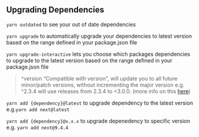 ## Upgrading Dependencies

`yarn outdated` to see your out of date dependencies

`yarn upgrade` to automatically upgrade your dependencies to latest version based on the range defined in your package.json file

`yarn upgrade-interactive` lets you choose which packages dependencies to upgrade to the latest version based on the range defined in your package.json file


> ^version “Compatible with version”, will update you to all future minor/patch versions, without incrementing the major version e.g. ^2.3.4 will use releases from 2.3.4 to <3.0.0. (more info on this [here](https://stackoverflow.com/a/22345808))

`yarn add {dependency}@latest` to upgrade dependency to the latest version e.g.`yarn add next@latest`

`yarn add {dependency}@x.x.x` to upgrade depenedency to specific version e.g. `yarn add next@9.4.4`

